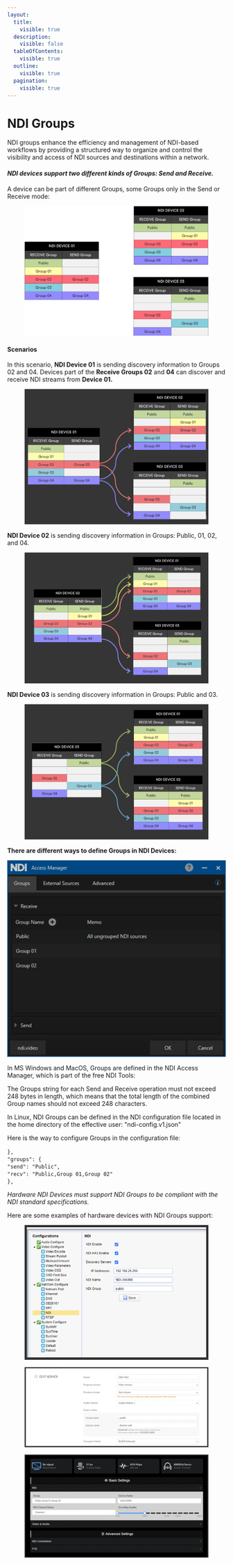 ```yaml
---
layout:
  title:
    visible: true
  description:
    visible: false
  tableOfContents:
    visible: true
  outline:
    visible: true
  pagination:
    visible: true
---
```


# NDI Groups

NDI groups enhance the efficiency and management of NDI-based workflows by providing a structured way to organize and control the visibility and access of NDI sources and destinations within a network.

#### _NDI devices support two different kinds of Groups: **Send** and **Receive**._

A device can be part of different Groups, some Groups only in the Send or Receive mode:

<figure><img src="../../.gitbook/assets/image (18).png" alt=""><figcaption></figcaption></figure>

#### Scenarios

In this scenario, **NDI Device 01** is sending discovery information to Groups 02 and 04. Devices part of the **Receive Groups 02** and **04** can discover and receive NDI streams from **Device 01.**

<figure><img src="../../.gitbook/assets/image (21).png" alt=""><figcaption></figcaption></figure>

**NDI Device 02** is sending discovery information in Groups: Public, 01, 02, and 04.

<figure><img src="../../.gitbook/assets/image (22).png" alt=""><figcaption></figcaption></figure>

**NDI Device 03** is sending discovery information in Groups: Public and 03.

<figure><img src="../../.gitbook/assets/image (23).png" alt=""><figcaption></figcaption></figure>

**There are different ways to define Groups in NDI Devices:**

![Screenshot of NDI Access Manager tool](../../.gitbook/assets/6.png)

In MS Windows and MacOS, Groups are defined in the NDI Access Manager, which is part of the free NDI Tools:

The Groups string for each Send and Receive operation must not exceed 248 bytes in length, which means that the total length of the combined Group names should not exceed 248 characters.

In Linux, NDI Groups can be defined in the NDI configuration file located in the home directory of the effective user: "ndi-config.v1.json"

Here is the way to configure Groups in the configuration file:

`},`\
`"groups": {`\
`"send": "Public",`\
`"recv": "Public,Group 01,Group 02"`\
`},`

_Hardware NDI Devices must support NDI Groups to be compliant with the NDI standard specifications._

Here are some examples of hardware devices with NDI Groups support:

<figure><img src="../../.gitbook/assets/image (5).png" alt=""><figcaption></figcaption></figure>

<figure><img src="../../.gitbook/assets/image (9).png" alt=""><figcaption></figcaption></figure>

<figure><img src="../../.gitbook/assets/image (10).png" alt=""><figcaption></figcaption></figure>

